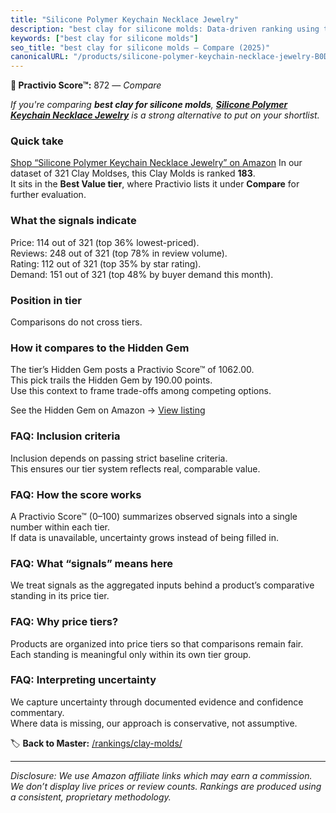 ```yaml
---
title: "Silicone Polymer Keychain Necklace Jewelry"
description: "best clay for silicone molds: Data-driven ranking using the Practivio Score™. Positioned by quality, value, demand, findability, momentum."
keywords: ["best clay for silicone molds"]
seo_title: "best clay for silicone molds — Compare (2025)"
canonicalURL: "/products/silicone-polymer-keychain-necklace-jewelry-B0DDJD5PTC/"
---
```


**🛒 Practivio Score™:** 872 — _Compare_


*If you're comparing **best clay for silicone molds**, **[Silicone Polymer Keychain Necklace Jewelry](https://www.amazon.com/dp/B0DDJD5PTC?tag=practivio-20)** is a strong alternative to put on your shortlist.*
### Quick take
[Shop “Silicone Polymer Keychain Necklace Jewelry” on Amazon](https://www.amazon.com/dp/B0DDJD5PTC?tag=practivio-20)
In our dataset of 321 Clay Moldses, this Clay Molds is ranked **183**.  
It sits in the **Best Value tier**, where Practivio lists it under **Compare** for further evaluation.

### What the signals indicate
Price: 114 out of 321 (top 36% lowest-priced).  
Reviews: 248 out of 321 (top 78% in review volume).  
Rating: 112 out of 321 (top 35% by star rating).  
Demand: 151 out of 321 (top 48% by buyer demand this month).

### Position in tier
Comparisons do not cross tiers.

### How it compares to the Hidden Gem
The tier’s Hidden Gem posts a Practivio Score™ of 1062.00.  
This pick trails the Hidden Gem by 190.00 points.  
Use this context to frame trade-offs among competing options.  

See the Hidden Gem on Amazon → [View listing](https://www.amazon.com/dp/B07V9KMNGY?tag=practivio-20)

### FAQ: Inclusion criteria
Inclusion depends on passing strict baseline criteria.  
This ensures our tier system reflects real, comparable value.

### FAQ: How the score works
A Practivio Score™ (0–100) summarizes observed signals into a single number within each tier.  
If data is unavailable, uncertainty grows instead of being filled in.

### FAQ: What “signals” means here
We treat signals as the aggregated inputs behind a product’s comparative standing in its price tier.

### FAQ: Why price tiers?
Products are organized into price tiers so that comparisons remain fair.  
Each standing is meaningful only within its own tier group.

### FAQ: Interpreting uncertainty
We capture uncertainty through documented evidence and confidence commentary.  
Where data is missing, our approach is conservative, not assumptive.

<!-- Missing template for Compare/CompareWithinPriceClass -->


🏷️ **Back to Master:** [/rankings/clay-molds/](/rankings/clay-molds/)

---
_Disclosure: We use Amazon affiliate links which may earn a commission. We don’t display live prices or review counts. Rankings are produced using a consistent, proprietary methodology._
